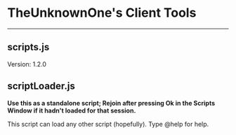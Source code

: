 # TheUnknownOne's Client Tools
---

## scripts.js
Version: 1.2.0

## scriptLoader.js

**Use this as a standalone script; Rejoin after pressing Ok in the Scripts Window if it hadn't loaded for that session.**

This script can load any other script (hopefully). Type @help for help.
